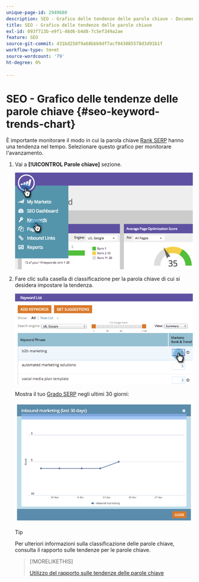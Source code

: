 ```yaml
---
unique-page-id: 2949680
description: SEO - Grafico delle tendenze delle parole chiave - Documentazione di Marketo - Documentazione del prodotto
title: SEO - Grafico delle tendenze delle parole chiave
exl-id: 093f713b-e9f1-48d6-b4d8-7c5ef349a2ae
feature: SEO
source-git-commit: 431bd258f9a68bbb9df7acf043085578d3d91b1f
workflow-type: tm+mt
source-wordcount: '79'
ht-degree: 0%

---
```


# SEO - Grafico delle tendenze delle parole chiave {#seo-keyword-trends-chart}

È importante monitorare il modo in cui la parola chiave [Rank SERP](/help/marketo/product-docs/additional-apps/seo/understanding-seo/understanding-search-engine-optimization.md) hanno una tendenza nel tempo. Selezionare questo grafico per monitorare l&#39;avanzamento.

1. Vai a **[!UICONTROL Parole chiave]** sezione.

   ![](assets/image2014-9-18-12-3a5-3a7.png)

1. Fare clic sulla casella di classificazione per la parola chiave di cui si desidera impostare la tendenza.

   ![](assets/image2014-9-18-12-3a5-3a11.png)

   Mostra il tuo [Grado SERP](/help/marketo/product-docs/additional-apps/seo/understanding-seo/understanding-search-engine-optimization.md) negli ultimi 30 giorni:

   ![](assets/image2014-9-18-12-3a5-3a14.png)

   >[!TIP]
   >
   >Per ulteriori informazioni sulla classificazione delle parole chiave, consulta il rapporto sulle tendenze per le parole chiave.

   >[!MORELIKETHIS]
   >
   >[Utilizzo del rapporto sulle tendenze delle parole chiave](/help/marketo/product-docs/additional-apps/seo/reports/seo-use-the-keyword-trends-report.md)
